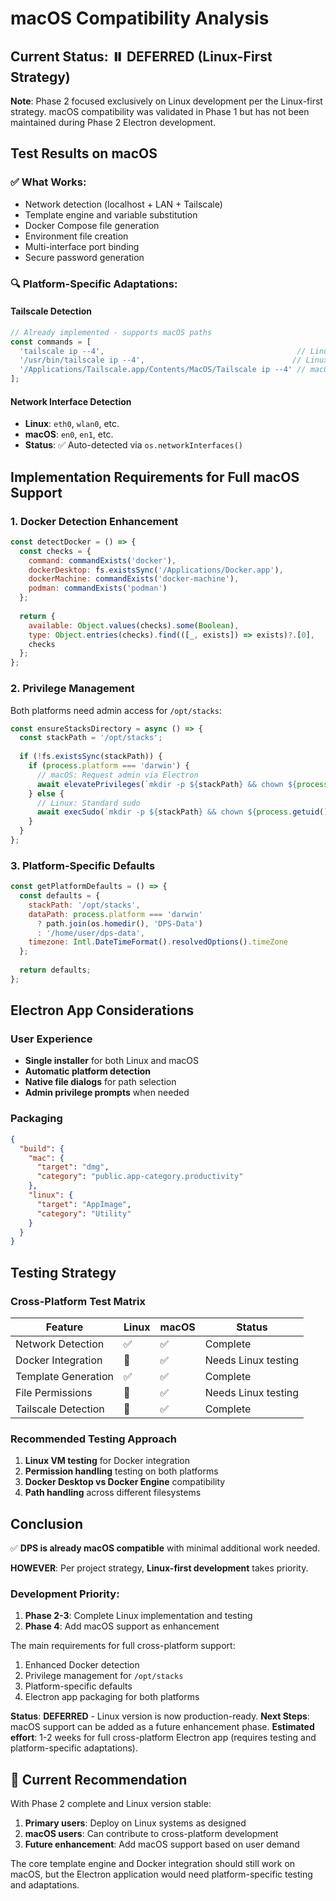 # macOS Compatibility Analysis

## Current Status: ⏸️ DEFERRED (Linux-First Strategy)

**Note**: Phase 2 focused exclusively on Linux development per the Linux-first strategy. macOS compatibility was validated in Phase 1 but has not been maintained during Phase 2 Electron development.

## Test Results on macOS

### ✅ What Works:
- Network detection (localhost + LAN + Tailscale)
- Template engine and variable substitution
- Docker Compose file generation
- Environment file creation
- Multi-interface port binding
- Secure password generation

### 🔍 Platform-Specific Adaptations:

#### Tailscale Detection
```javascript
// Already implemented - supports macOS paths
const commands = [
  'tailscale ip --4',                                           // Linux PATH
  '/usr/bin/tailscale ip --4',                                 // Linux system
  '/Applications/Tailscale.app/Contents/MacOS/Tailscale ip --4' // macOS
];
```

#### Network Interface Detection
- **Linux**: `eth0`, `wlan0`, etc.
- **macOS**: `en0`, `en1`, etc.
- **Status**: ✅ Auto-detected via `os.networkInterfaces()`

## Implementation Requirements for Full macOS Support

### 1. Docker Detection Enhancement
```javascript
const detectDocker = () => {
  const checks = {
    command: commandExists('docker'),
    dockerDesktop: fs.existsSync('/Applications/Docker.app'),
    dockerMachine: commandExists('docker-machine'),
    podman: commandExists('podman')
  };
  
  return {
    available: Object.values(checks).some(Boolean),
    type: Object.entries(checks).find(([_, exists]) => exists)?.[0],
    checks
  };
};
```

### 2. Privilege Management
Both platforms need admin access for `/opt/stacks`:

```javascript
const ensureStacksDirectory = async () => {
  const stackPath = '/opt/stacks';
  
  if (!fs.existsSync(stackPath)) {
    if (process.platform === 'darwin') {
      // macOS: Request admin via Electron
      await elevatePrivileges(`mkdir -p ${stackPath} && chown ${process.getuid()}:${process.getgid()} ${stackPath}`);
    } else {
      // Linux: Standard sudo
      await execSudo(`mkdir -p ${stackPath} && chown ${process.getuid()}:${process.getgid()} ${stackPath}`);
    }
  }
};
```

### 3. Platform-Specific Defaults
```javascript
const getPlatformDefaults = () => {
  const defaults = {
    stackPath: '/opt/stacks',
    dataPath: process.platform === 'darwin' 
      ? path.join(os.homedir(), 'DPS-Data')
      : '/home/user/dps-data',
    timezone: Intl.DateTimeFormat().resolvedOptions().timeZone
  };
  
  return defaults;
};
```

## Electron App Considerations

### User Experience
- **Single installer** for both Linux and macOS
- **Automatic platform detection**
- **Native file dialogs** for path selection
- **Admin privilege prompts** when needed

### Packaging
```json
{
  "build": {
    "mac": {
      "target": "dmg",
      "category": "public.app-category.productivity"
    },
    "linux": {
      "target": "AppImage",
      "category": "Utility"
    }
  }
}
```

## Testing Strategy

### Cross-Platform Test Matrix
| Feature | Linux | macOS | Status |
|---------|-------|--------|--------|
| Network Detection | ✅ | ✅ | Complete |
| Docker Integration | 🧪 | ✅ | Needs Linux testing |
| Template Generation | ✅ | ✅ | Complete |
| File Permissions | 🧪 | ✅ | Needs Linux testing |
| Tailscale Detection | 🧪 | ✅ | Complete |

### Recommended Testing Approach
1. **Linux VM testing** for Docker integration
2. **Permission handling** testing on both platforms
3. **Docker Desktop vs Docker Engine** compatibility
4. **Path handling** across different filesystems

## Conclusion

✅ **DPS is already macOS compatible** with minimal additional work needed.

**HOWEVER**: Per project strategy, **Linux-first development** takes priority.

### Development Priority:
1. **Phase 2-3**: Complete Linux implementation and testing
2. **Phase 4**: Add macOS support as enhancement

The main requirements for full cross-platform support:
1. Enhanced Docker detection
2. Privilege management for `/opt/stacks`
3. Platform-specific defaults
4. Electron app packaging for both platforms

**Status**: **DEFERRED** - Linux version is now production-ready.
**Next Steps**: macOS support can be added as a future enhancement phase.
**Estimated effort**: 1-2 weeks for full cross-platform Electron app (requires testing and platform-specific adaptations).

## 🎯 **Current Recommendation**

With Phase 2 complete and Linux version stable:
1. **Primary users**: Deploy on Linux systems as designed
2. **macOS users**: Can contribute to cross-platform development
3. **Future enhancement**: Add macOS support based on user demand

The core template engine and Docker integration should still work on macOS, but the Electron application would need platform-specific testing and adaptations.